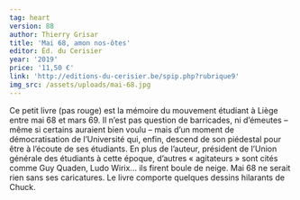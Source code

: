 ```yaml
---
tag: heart
version: 88
author: Thierry Grisar
title: 'Mai 68, amon nos-ôtes'
editor: Éd. du Cerisier
year: '2019'
price: '11,50 €'
link: 'http://editions-du-cerisier.be/spip.php?rubrique9'
img_src: /assets/uploads/mai-68.jpg
---
```

Ce petit livre (pas rouge) est la mémoire du mouvement étudiant à Liège entre mai 68 et mars 69. Il n’est pas question de barricades, ni d’émeutes – même si certains auraient bien voulu – mais d’un moment de démocratisation de l’Université qui, enfin, descend de son piédestal pour être à l’écoute de ses étudiants. En plus de l’auteur, président de l’Union générale des étudiants à cette époque, d’autres « agitateurs » sont cités comme Guy Quaden, Ludo Wirix... ils firent boule de neige. Mai 68 ne serait rien sans ses caricatures. Le livre comporte quelques dessins hilarants de Chuck.

